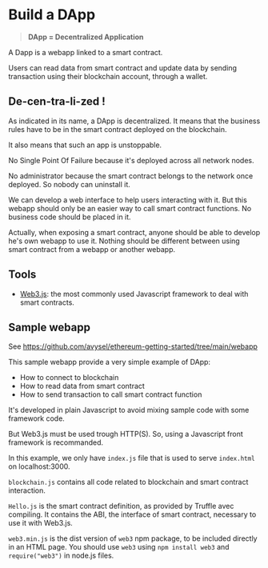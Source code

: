 # Build a DApp

> **DApp = Decentralized Application**

A Dapp is a webapp linked to a smart contract.

Users can read data from smart contract and update data by sending transaction using their blockchain account, through a wallet.

## De-cen-tra-li-zed !

As indicated in its name, a DApp is decentralized. It means that the business rules have to be in the smart contract deployed on the blockchain.

It also means that such an app is unstoppable. 

No Single Point Of Failure because it's deployed across all network nodes.

No administrator because the smart contract belongs to the network once deployed. So nobody can uninstall it.

We can develop a web interface to help users interacting with it. But this webapp should only be an easier way to call smart contract functions. No business code should be placed in it.

Actually, when exposing a smart contract, anyone should be able to develop he's own webapp to use it. Nothing should be different between using smart contract from a webapp or another webapp.


## Tools

- [Web3.js](https://web3js.readthedocs.io/en/v1.5.2/): the most commonly used Javascript framework to deal with smart contracts.

## Sample webapp

See https://github.com/avysel/ethereum-getting-started/tree/main/webapp

This sample webapp provide a very simple example of DApp:
- How to connect to blockchain
- How to read data from smart contract
- How to send transaction to call smart contract function


It's developed in plain Javascript to avoid mixing sample code with some framework code.

But Web3.js must be used trough HTTP(S). So, using a Javascript front framework is recommanded.

In this example, we only have `index.js` file that is used to serve `index.html` on localhost:3000.

`blockchain.js` contains all code related to blockchain and smart contract interaction.

`Hello.js` is the smart contract definition, as provided by Truffle avec compiling. It contains the ABI, the interface of smart contract, necessary to use it with Web3.js.

`web3.min.js` is the dist version of `web3` npm package, to be included directly in an HTML page.
You should use `web3` using `npm install web3` and `require("web3")` in node.js files.